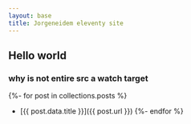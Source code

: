 ```yaml
---
layout: base
title: Jorgeneidem eleventy site
---
```


## Hello world

### why is not entire src a watch target

{%- for post in collections.posts %}

- [{{ post.data.title }}]({{ post.url }})
  {%- endfor %}
